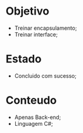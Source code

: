 # Objetivo

- Treinar encapsulamento;
- Treinar interface;

# Estado

- Concluido com sucesso;

# Conteudo

- Apenas Back-end;
- Linguagem C#;
